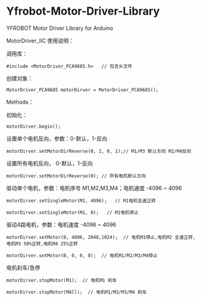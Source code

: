 # Yfrobot-Motor-Driver-Library
YFROBOT Motor Driver Library for Arduino

MotorDriver_IIC 使用说明：

调用库：

`#include <MotorDriver_PCA9685.h>   // 包含头文件`

创建对象：

`MotorDriver_PCA9685 motorDirver = MotorDriver_PCA9685();`

Methods：

初始化：

`motorDirver.begin();`

设置单个电机反向，参数：0-默认，1-反向

`motorDirver.setMotorDirReverse(0, 1, 0, 1);// M1/M3 默认方向 M2/M4反向`

设置所有电机反向， 0-默认，1-反向

`motorDirver.setMotorDirReverse(0); // 所有电机默认方向`

驱动单个电机，参数：电机序号 M1,M2,M3,M4；电机速度 -4096 ~ 4096

`motorDirver.setSingleMotor(M1, 4096);   // M1电机全速正转`

`motorDirver.setSingleMotor(M1, 0);   // M1电机停止`

驱动4路电机，参数：电机速度 -4096 ~ 4096

`motorDirver.setMotor(0, 4096, 2048,1024);  // 电机M1停止,电机M2 全速正转,电机M3 50%正转,电机M4 25%正转`

`motorDirver.setMotor(0, 0, 0, 0);  // 电机M1/M2/M3/M4停止`

电机刹车/急停

`motorDirver.stopMotor(M1);  // 电机M1 刹车`

`motorDirver.stopMotor(MAll);  // 电机M1/M2/M3/M4 刹车`


